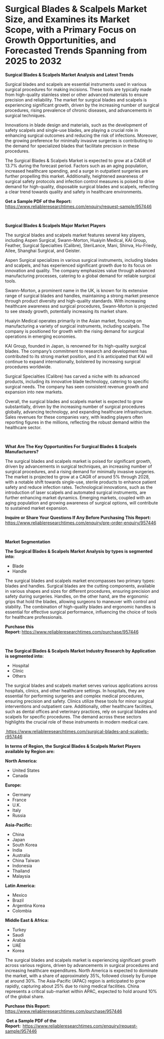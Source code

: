 <p><h1>Surgical Blades & Scalpels Market Size, and Examines its Market Scope, with a Primary Focus on Growth Opportunities, and Forecasted Trends Spanning from 2025 to 2032</h1></p><p><strong>Surgical Blades & Scalpels Market Analysis and Latest Trends</strong></p>
<p><p>Surgical blades and scalpels are essential instruments used in various surgical procedures for making incisions. These tools are typically made from high-quality stainless steel or other advanced materials to ensure precision and reliability. The market for surgical blades and scalpels is experiencing significant growth, driven by the increasing number of surgical procedures, rising prevalence of chronic diseases, and advancements in surgical techniques.</p><p>Innovations in blade design and materials, such as the development of safety scalpels and single-use blades, are playing a crucial role in enhancing surgical outcomes and reducing the risk of infections. Moreover, the growing preference for minimally invasive surgeries is contributing to the demand for specialized blades that facilitate precision in these procedures.</p><p>The Surgical Blades & Scalpels Market is expected to grow at a CAGR of 13.7% during the forecast period. Factors such as an aging population, increased healthcare spending, and a surge in outpatient surgeries are further propelling this market. Additionally, heightened awareness of surgical safety protocols and infection control measures is poised to drive demand for high-quality, disposable surgical blades and scalpels, reflecting a clear trend towards quality and safety in healthcare environments.</p></p>
<p><strong>Get a Sample PDF of the Report:&nbsp;</strong> <a href="https://www.reliableresearchtimes.com/enquiry/request-sample/957446?utm_campaign=2794&utm_medium=2&utm_source=Github&utm_content=ia&utm_term=16042025&utm_id=surgical-blades-scalpels">https://www.reliableresearchtimes.com/enquiry/request-sample/957446</a></p>
<p>&nbsp;</p>
<p><strong>Surgical Blades & Scalpels Major Market Players</strong></p>
<p><p>The surgical blades and scalpels market features several key players, including Aspen Surgical, Swann-Morton, Huaiyin Medical, KAI Group, Feather, Surgical Specialties (Calibre), SteriLance, Mani, Shinva, Hu-Friedy, Ailee, Shanghai Surgical, and Geister. </p><p>Aspen Surgical specializes in various surgical instruments, including blades and scalpels, and has experienced significant growth due to its focus on innovation and quality. The company emphasizes value through advanced manufacturing processes, catering to a global demand for reliable surgical tools.</p><p>Swann-Morton, a prominent name in the UK, is known for its extensive range of surgical blades and handles, maintaining a strong market presence through product diversity and high-quality standards. With increasing healthcare awareness and surgical procedures, Swann-Morton is projected to see steady growth, potentially increasing its market share.</p><p>Huaiyin Medical operates primarily in the Asian market, focusing on manufacturing a variety of surgical instruments, including scalpels. The company is positioned for growth with the rising demand for surgical operations in emerging economies.</p><p>KAI Group, founded in Japan, is renowned for its high-quality surgical blades. The company’s commitment to research and development has contributed to its strong market position, and it is anticipated that KAI will continue to expand internationally, bolstered by increasing surgical procedures worldwide.</p><p>Surgical Specialties (Calibre) has carved a niche with its advanced products, including its innovative blade technology, catering to specific surgical needs. The company has seen consistent revenue growth and expansion into new markets.</p><p>Overall, the surgical blades and scalpels market is expected to grow substantially, driven by the increasing number of surgical procedures globally, advancing technology, and expanding healthcare infrastructure. Sales revenues for these companies vary, with leading players often reporting figures in the millions, reflecting the robust demand within the healthcare sector.</p></p>
<p>&nbsp;</p>
<p><strong>What Are The Key Opportunities For Surgical Blades & Scalpels Manufacturers?</strong></p>
<p><p>The surgical blades and scalpels market is poised for significant growth, driven by advancements in surgical techniques, an increasing number of surgical procedures, and a rising demand for minimally invasive surgeries. The market is projected to grow at a CAGR of around 5% through 2028, with a notable shift towards single-use, sterile products to enhance patient safety and reduce infection rates. Technological innovations, such as the introduction of laser scalpels and automated surgical instruments, are further enhancing market dynamics. Emerging markets, coupled with an aging population and growing awareness of surgical options, will contribute to sustained market expansion.</p></p>
<p><strong>Inquire or Share Your Questions If Any Before Purchasing This Report:</strong> <a href="https://www.reliableresearchtimes.com/enquiry/pre-order-enquiry/957446?utm_campaign=2794&utm_medium=2&utm_source=Github&utm_content=ia&utm_term=16042025&utm_id=surgical-blades-scalpels">https://www.reliableresearchtimes.com/enquiry/pre-order-enquiry/957446</a></p>
<p>&nbsp;</p>
<p><strong>Market Segmentation</strong></p>
<p><strong>The Surgical Blades & Scalpels Market Analysis by types is segmented into:</strong></p>
<p><ul><li>Blade</li><li>Handle</li></ul></p>
<p><p>The surgical blades and scalpels market encompasses two primary types: blades and handles. Surgical blades are the cutting components, available in various shapes and sizes for different procedures, ensuring precision and safety during surgeries. Handles, on the other hand, are the ergonomic grips that hold the blades, allowing surgeons to maneuver with control and stability. The combination of high-quality blades and ergonomic handles is essential for effective surgical performance, influencing the choice of tools for healthcare professionals.</p></p>
<p><strong>Purchase this Report:&nbsp;</strong><a href="https://www.reliableresearchtimes.com/purchase/957446?utm_campaign=2794&utm_medium=2&utm_source=Github&utm_content=ia&utm_term=16042025&utm_id=surgical-blades-scalpels">https://www.reliableresearchtimes.com/purchase/957446</a></p>
<p>&nbsp;</p>
<p><strong>The Surgical Blades & Scalpels Market Industry Research by Application is segmented into:</strong></p>
<p><ul><li>Hospital</li><li>Clinic</li><li>Others</li></ul></p>
<p><p>The surgical blades and scalpels market serves various applications across hospitals, clinics, and other healthcare settings. In hospitals, they are essential for performing surgeries and complex medical procedures, ensuring precision and safety. Clinics utilize these tools for minor surgical interventions and outpatient care. Additionally, other healthcare facilities, such as dental offices and veterinary practices, rely on surgical blades and scalpels for specific procedures. The demand across these sectors highlights the crucial role of these instruments in modern medical care.</p></p>
<p><a href="https://www.reliableresearchtimes.com/surgical-blades-and-scalpels-r957446?utm_campaign=2794&utm_medium=2&utm_source=Github&utm_content=ia&utm_term=16042025&utm_id=surgical-blades-scalpels">&nbsp;https://www.reliableresearchtimes.com/surgical-blades-and-scalpels-r957446</a></p>
<p><strong>In terms of Region, the Surgical Blades & Scalpels Market Players available by Region are:</strong></p>
<p>
    <p> <strong> North America: </strong>
        <ul>
            <li>United States</li>
            <li>Canada</li>
        </ul>
        </p> 
    <p> <strong> Europe: </strong>
        <ul>
            <li>Germany</li>
            <li>France</li>
            <li>U.K.</li>
            <li>Italy</li>
            <li>Russia</li>
        </ul>
        </p> 
    <p> <strong> Asia-Pacific: </strong>
        <ul>
            <li>China</li>
            <li>Japan</li>
            <li>South Korea</li>
            <li>India</li>
            <li>Australia</li>
            <li>China Taiwan</li>
            <li>Indonesia</li>
            <li>Thailand</li>
            <li>Malaysia</li>
        </ul>
        </p> 
    <p> <strong> Latin America: </strong>
        <ul>
            <li>Mexico</li>
            <li>Brazil</li>
            <li>Argentina Korea</li>
            <li>Colombia</li>
        </ul>
        </p> 
    <p> <strong> Middle East & Africa: </strong>
        <ul>
            <li>Turkey</li>
            <li>Saudi</li>
            <li>Arabia</li>
            <li>UAE</li>
            <li>Korea</li>
        </ul>
    </p>
    </p>
<p><p>The surgical blades and scalpels market is experiencing significant growth across various regions, driven by advancements in surgical procedures and increasing healthcare expenditures. North America is expected to dominate the market, with a share of approximately 35%, followed closely by Europe at around 30%. The Asia-Pacific (APAC) region is anticipated to grow rapidly, capturing about 25% due to rising medical facilities. China represents a critical sub-market within APAC, expected to hold around 10% of the global share.</p></p>
<p><strong>Purchase this Report: </strong><a href="https://www.reliableresearchtimes.com/purchase/957446?utm_campaign=2794&utm_medium=2&utm_source=Github&utm_content=ia&utm_term=16042025&utm_id=surgical-blades-scalpels">https://www.reliableresearchtimes.com/purchase/957446</a></p>
<p>&nbsp;<strong>Get a Sample PDF of the Report:&nbsp;&nbsp;</strong><a href="https://www.reliableresearchtimes.com/enquiry/request-sample/957446?utm_campaign=2794&utm_medium=2&utm_source=Github&utm_content=ia&utm_term=16042025&utm_id=surgical-blades-scalpels">https://www.reliableresearchtimes.com/enquiry/request-sample/957446</a></p>
<p><strong></strong></p>
<p><p></p><p></p><p></p></p>